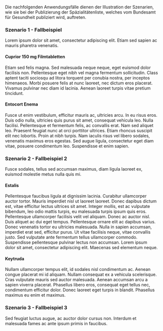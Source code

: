 Die nachfolgenden Anwendungsfälle dienen der Illustration der Szenarien, wie sie bei der Publizierung der Späzialitätenliste, welches vom Bundesamt für Gesundheit publiziert wird, auftreten. 

### Szenario 1 - Fallbeispiel
Lorem ipsum dolor sit amet, consectetur adipiscing elit. Etiam sed sapien ac mauris pharetra venenatis. 


#### Cuprior 150 mg Filmtabletten
Etiam sed felis magna. Sed malesuada neque neque, eget euismod dolor facilisis non. Pellentesque eget nibh vel magna fermentum sollicitudin. Class aptent taciti sociosqu ad litora torquent per conubia nostra, per inceptos himenaeos. Morbi posuere felis at nunc laoreet, nec dictum eros placerat. Vivamus pulvinar nec diam id lacinia. Aenean laoreet turpis vitae pretium tincidunt. 

#### Entocort Enema
Fusce ut enim vestibulum, efficitur mauris ac, ultricies arcu. In eu risus eros. Duis odio nulla, ultricies quis purus sit amet, consequat vehicula leo. Nulla facilisi. Pellentesque et fermentum felis, ac convallis erat. Nam sed aliquet leo. Praesent feugiat nunc at orci porttitor ultrices. Etiam rhoncus suscipit elit nec lobortis. Proin at nibh turpis. Nam iaculis risus vel libero sodales, venenatis maximus eros egestas. Sed augue ligula, consectetur eget diam vitae, posuere condimentum leo. Suspendisse et enim sapien. 

### Szenario 2 - Fallbeispiel 2
Fusce sodales, tellus sed accumsan maximus, diam ligula laoreet ex, euismod molestie metus nulla quis mi.


#### Estalis
Pellentesque faucibus ligula at dignissim lacinia. Curabitur ullamcorper auctor tortor. Mauris imperdiet nisl ut laoreet laoreet. Donec dapibus dictum est, vitae efficitur lectus ultrices sit amet. Integer mollis, est ac vulputate bibendum, leo odio mattis turpis, eu malesuada turpis ipsum quis eros. Pellentesque ullamcorper facilisis velit vel aliquam. Donec ac auctor nisl. Duis aliquet ac dui eget tempus. Pellentesque ornare elit ac dapibus varius. Donec venenatis tortor eu ultricies malesuada. Nulla in sapien accumsan, imperdiet erat sed, efficitur purus. Ut vitae facilisis neque, vitae convallis justo. Sed vulputate ante fermentum tellus ullamcorper commodo. Suspendisse pellentesque pulvinar lectus non accumsan. Lorem ipsum dolor sit amet, consectetur adipiscing elit. Maecenas sed elementum neque. 

#### Keytruda
Nullam ullamcorper tempus elit, id sodales nisl condimentum ac. Aenean congue placerat mi id aliquam. Nullam consequat ex a vehicula scelerisque. Cras vulputate mauris sed auctor malesuada. Aenean accumsan arcu a sapien viverra placerat. Phasellus libero eros, consequat eget tellus nec, condimentum efficitur dolor. Donec laoreet eget turpis in blandit. Phasellus maximus eu enim et maximus. 


### Szenario 3 - Fallbeispiel 3

Sed feugiat luctus augue, ac auctor dolor cursus non. Interdum et malesuada fames ac ante ipsum primis in faucibus.
